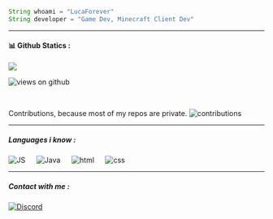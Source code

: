 




```java
String whoami = "LucaForever"
String developer = "Game Dev, Minecraft Client Dev"
```
<hr />
<h4> 📊 Github Statics :</h4>
<p align="left">
<img src="https://github-readme-stats.vercel.app/api?username=LucaForever&show_icons=true&theme=tokyonight&count_private=true"/>
</p>
<p align="left">
<img src="https://komarev.com/ghpvc/?username=LucaForever" alt="views on github" />
</p>
<p> &emsp; </p>
<p>Contributions, because most of my repos are private. <img alt="contributions" src="https://user-images.githubusercontent.com/58527636/140407936-c9b80f7d-2f0e-42a9-981c-c5b36953cbda.png"/>
</p>
<hr /> 
<h5>Languages i know : </h5>
<p align="left">
    <img alt="JS" src="https://img.shields.io/badge/Javascript-f7e018?style=for-the-badge&logo=javascript&logoColor=white"/>
    &emsp; 
    <img alt="Java" src="https://img.shields.io/badge/Java-696b70?style=for-the-badge&logo=java&logoColor=000000"/>
    &emsp;
    <img alt="html" src="https://img.shields.io/badge/Html5-E54C21?style=for-the-badge&logo=html5&logoColor=white"/>
    &emsp;
    <img alt="css" src="https://img.shields.io/badge/Css3-214CE5?style=for-the-badge&logo=css3&logoColor=white"/>
    &emsp; 
    </p>
    <hr />
    <p>
    <h5> Contact with me :</h5>
    <p align="left">
    <a href="https://discordapp.com/users/549240664773230632"><img alt="Discord" src="https://img.shields.io/badge/Discord-7289d9?style=for-the-badge&logo=Discord&logoColor=ffffff"/></a>
    </p>
